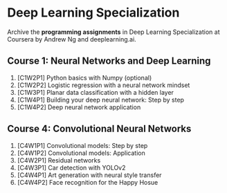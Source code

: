 # Deep Learning Specialization
Archive the **programming assignments** in Deep Learning Specialization at Coursera by Andrew Ng and deeplearning.ai.

## Course 1: Neural Networks and Deep Learning
1. [C1W2P1] Python basics with Numpy (optional)
2. [C1W2P2] Logistic regression with a neural network mindset
3. [C1W3P1] Planar data classification with a hidden layer
4. [C1W4P1] Building your deep neural network: Step by step
5. [C1W4P2] Deep neural network application

## Course 4: Convolutional Neural Networks
1. [C4W1P1] Convolutional models: Step by step
2. [C4W1P2] Convolutional models: Application
3. [C4W2P1] Residual networks
4. [C4W3P1] Car detection with YOLOv2
5. [C4W4P1] Art generation with neural style transfer
6. [C4W4P2] Face recognition for the Happy Hosue
